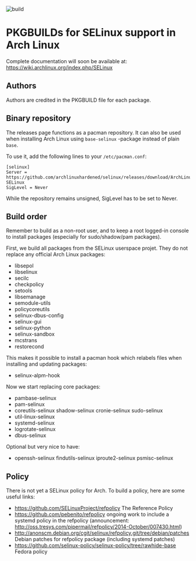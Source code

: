 ![build](https://github.com/archlinuxhardened/selinux/workflows/Build/badge.svg)

PKGBUILDs for SELinux support in Arch Linux
===========================================

Complete documentation will soon be available at:
https://wiki.archlinux.org/index.php/SELinux

Authors
-------

Authors are credited in the PKGBUILD file for each package.

Binary repository
-----------------

The releases page functions as a pacman repository. It can also be used when
installing Arch Linux using `base-selinux` -package instead of plain `base`. 

To use it, add the following lines to your `/etc/pacman.conf`:
```
[selinux]
Server = https://github.com/archlinuxhardened/selinux/releases/download/ArchLinux-SELinux
SigLevel = Never
```
While the repository remains unsigned, SigLevel has to be set to Never.

Build order
-----------

Remember to build as a non-root user, and to keep a root logged-in console to
install packages (especially for sudo/shadow/pam packages).

First, we build all packages from the SELinux userspace projet. They do not
replace any official Arch Linux packages:

* libsepol
* libselinux
* secilc
* checkpolicy
* setools
* libsemanage
* semodule-utils
* policycoreutils
* selinux-dbus-config
* selinux-gui
* selinux-python
* selinux-sandbox
* mcstrans
* restorecond

This makes it possible to install a pacman hook which relabels files when installing and updating packages:
* selinux-alpm-hook

Now we start replacing core packages:

* pambase-selinux
* pam-selinux
* coreutils-selinux shadow-selinux cronie-selinux sudo-selinux
* util-linux-selinux
* systemd-selinux
* logrotate-selinux
* dbus-selinux

Optional but very nice to have:
* openssh-selinux findutils-selinux iproute2-selinux psmisc-selinux

Policy
------

There is not yet a SELinux policy for Arch.  To build a policy, here are some useful links:

* https://github.com/SELinuxProject/refpolicy The Reference Policy
* https://github.com/pebenito/refpolicy ongoing work to include a systemd policy in the refpolicy (announcement: http://oss.tresys.com/pipermail/refpolicy/2014-October/007430.html)
* http://anonscm.debian.org/cgit/selinux/refpolicy.git/tree/debian/patches Debian patches for refpolicy package (including systemd patches)
* https://github.com/selinux-policy/selinux-policy/tree/rawhide-base Fedora policy
